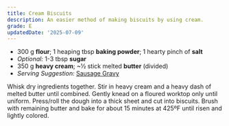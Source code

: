 ```yaml
---
title: Cream Biscuits
description: An easier method of making biscuits by using cream.
grade: E
updatedDate: '2025-07-09'
---
```

- 300 g **flour**; 1 heaping tbsp **baking powder**; 1 hearty pinch of **salt**
- *Optional:* 1-3 tbsp **sugar**
- 350 g **heavy cream**; ~½ stick melted **butter** (divided)
- *Serving Suggestion:* [Sausage Gravy](../../sauces-condiments/sausage-gravy)

Whisk dry ingredients together.  Stir in heavy cream and a heavy dash of melted butter until combined. Gently knead on a floured worktop only until uniform. Press/roll the dough into a thick sheet and cut into biscuits. Brush with remaining butter and bake for about 15 minutes at 425ºF until risen and lightly colored.

